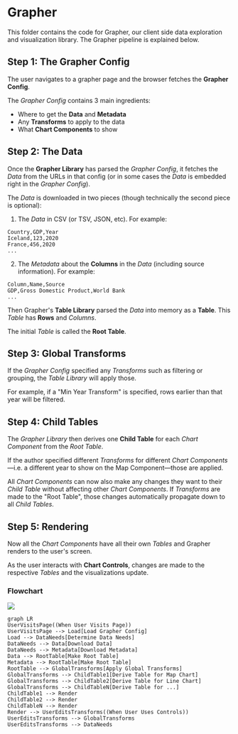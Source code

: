# Grapher

This folder contains the code for Grapher, our client side data exploration and visualization library. The Grapher pipeline is explained below.

## Step 1: The Grapher Config

The user navigates to a grapher page and the browser fetches the **Grapher Config**.

The _Grapher Config_ contains 3 main ingredients:

- Where to get the **Data** and **Metadata**
- Any **Transforms** to apply to the data
- What **Chart Components** to show

## Step 2: The Data

Once the **Grapher Library** has parsed the _Grapher Config_, it fetches the _Data_ from the URLs in that config (or in some cases the _Data_ is embedded right in the _Grapher Config_).

The _Data_ is downloaded in two pieces (though technically the second piece is optional):

1. The _Data_ in CSV (or TSV, JSON, etc). For example:

```
Country,GDP,Year
Iceland,123,2020
France,456,2020
...
```

2. The _Metadata_ about the **Columns** in the _Data_ (including source information). For example:

```
Column,Name,Source
GDP,Gross Domestic Product,World Bank
...
```

Then Grapher's **Table Library** parsed the _Data_ into memory as a **Table**. This _Table_ has **Rows** and _Columns_.

The initial _Table_ is called the **Root Table**.

## Step 3: Global Transforms

If the _Grapher Config_ specified any _Transforms_ such as filtering or grouping, the _Table Library_ will apply those.

For example, if a "Min Year Transform" is specified, rows earlier than that year will be filtered.

## Step 4: Child Tables

The _Grapher Library_ then derives one **Child Table** for each _Chart Component_ from the _Root Table_.

If the author specified different _Transforms_ for different _Chart Components_—i.e. a different year to show on the Map Component—those are applied.

All _Chart Components_ can now also make any changes they want to their _Child Table_ without affecting other _Chart Components_. If _Transforms_ are
made to the "Root Table", those changes automatically propagate down to all _Child Tables_.

## Step 5: Rendering

Now all the _Chart Components_ have all their own _Tables_ and Grapher renders to the user's screen.

As the user interacts with **Chart Controls**, changes are made to the respective _Tables_ and the visualizations update.

### Flowchart

<img src="readme.svg">

```mermaid
graph LR
UserVisitsPage((When User Visits Page))
UserVisitsPage --> Load[Load Grapher Config]
Load --> DataNeeds[Determine Data Needs]
DataNeeds --> Data[Download Data]
DataNeeds --> Metadata[Download Metadata]
Data --> RootTable[Make Root Table]
Metadata --> RootTable[Make Root Table]
RootTable --> GlobalTransforms[Apply Global Transforms]
GlobalTransforms --> ChildTable1[Derive Table for Map Chart]
GlobalTransforms --> ChildTable2[Derive Table for Line Chart]
GlobalTransforms --> ChildTableN[Derive Table for ...]
ChildTable1 --> Render
ChildTable2 --> Render
ChildTableN --> Render
Render --> UserEditsTransforms((When User Uses Controls))
UserEditsTransforms --> GlobalTransforms
UserEditsTransforms --> DataNeeds
```
